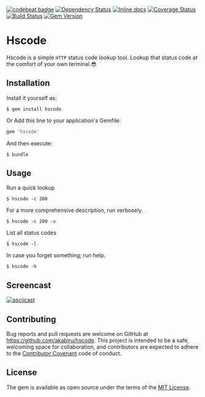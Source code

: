 [![codebeat badge](https://codebeat.co/badges/b4067adc-06cb-4142-a985-519555be3070)](https://codebeat.co/projects/github-com-akabiru-hscode) [![Dependency Status](https://gemnasium.com/badges/github.com/akabiru/hscode.svg)](https://gemnasium.com/github.com/akabiru/hscode) [![Inline docs](http://inch-ci.org/github/akabiru/hscode.svg?branch=master)](http://inch-ci.org/github/akabiru/hscode) [![Coverage Status](https://coveralls.io/repos/github/akabiru/hscode/badge.svg?branch=master)](https://coveralls.io/github/akabiru/hscode?branch=master) [![Build Status](https://travis-ci.org/akabiru/hscode.svg?branch=master)](https://travis-ci.org/akabiru/hscode) [![Gem Version](https://badge.fury.io/rb/hscode.svg)](https://badge.fury.io/rb/hscode)

# Hscode

Hscode is a simple `HTTP` status code lookup tool. Lookup that status code at the comfort of your own terminal.😎

## Installation

Install it yourself as:

    $ gem install hscode

Or Add this line to your application's Gemfile:

```ruby
gem 'hscode'
```

And then execute:

    $ bundle

## Usage

Run a quick lookup

    $ hscode -c 200

For a more comprehensive description, run verbosely.

    $ hscode -c 200 -v

List all status codes

    $ hscode -l

In case you forget something; run help.

    $ hscode -h


## Screencast
[![asciicast](https://asciinema.org/a/9vjzetmxefd86dxymbr969et2.png)](https://asciinema.org/a/9vjzetmxefd86dxymbr969et2)

## Contributing

Bug reports and pull requests are welcome on GitHub at https://github.com/akabiru/hscode. This project is intended to be a safe, welcoming space for collaboration, and contributors are expected to adhere to the [Contributor Covenant](http://contributor-covenant.org) code of conduct.


## License

The gem is available as open source under the terms of the [MIT License](http://opensource.org/licenses/MIT).

